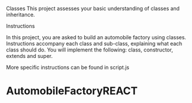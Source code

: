 Classes
This project assesses your basic understanding of classes and inheritance.

Instructions  

In this project, you are asked to build an automobile factory using classes. Instructions accompany each class and sub-class, explaining what each class should do. You will implement the following: class, constructor, extends and super.

More specific instructions can be found in script.js
# AutomobileFactoryREACT
